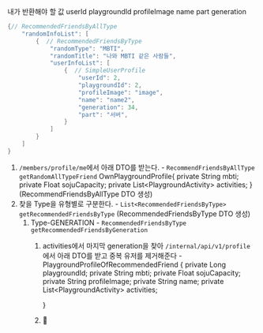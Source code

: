 내가 반환해야 할 값
userId
playgroundId
profileImage
name
part
generation

```java
{// RecommendedFriendsByAllType
	"randomInfoList": [ 
		{  // RecommendedFriendsByType
		    "randomType": "MBTI",  
		    "randomTitle": "나와 MBTI 같은 사람들",  
	        "userInfoList": [
			    {  // SimpleUserProfile
			        "userId": 2,  
			        "playgroundId": 2,  
		            "profileImage": "image",  
		            "name": "name2",  
		            "generation": 34,
		            "part": "서버",  
			    }  
	        ]  
		}
	]
}
```

1. `/members/profile/me`에서 아래 DTO를 받는다. - `RecommendFriendsByAllType getRandomAllTypeFriend`
   OwnPlaygroundProfile{
   private String mbti;  
   private Float sojuCapacity; 
   private List\<PlaygroundActivity> activities;
   }
   (RecommendFriendsByAllType DTO 생성)
2. 찾을 Type을 유형별로 구분한다. - `List<RecommendedFriendsByType> getRecommendedFriendsByType`
   (RecommendedFriendsByType DTO 생성)
	1. Type-GENERATION - `RecommendedFriendsByType getRecommendedFriendsByGeneration`
		1. activities에서 마지막 generation을 찾아 `/internal/api/v1/profile`에서 아래 DTO를 받고 중복 유저를 제거해준다 - 
		   PlaygroundProfileOfRecommendedFriend {
		   private Long playgroundId;
		   private String mbti;
		   private Float sojuCapacity;  
		   private String profileImage;
		   private String name;
		   private List\<PlaygroundActivity> activities;
		   
		   }
		2.  
	 
